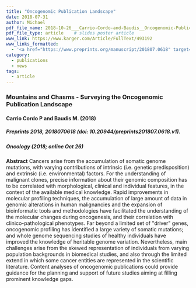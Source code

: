```yaml
---
title: "Oncogenomic Publication Landscape"
date: 2018-07-31
author: Michael
pdf_file_name: 2018-10-26___Carrio-Cordo-and-Baudis__Oncogenomic-Publication-Landscape__Oncology.pdf
pdf_file_type: article    # slides poster article
www_link: https://www.karger.com/Article/FullText/493192
www_links_formatted: 
  - '<a href="https://www.preprints.org/manuscript/201807.0618" target="_blank">[preprints.org]</a>'
category: 
  - publications
  - news
tags: 
  - article
---
```


### Mountains and Chasms - Surveying the Oncogenomic Publication Landscape
#### Carrio Cordo P and Baudis M. (2018)
##### Preprints 2018, 2018070618 (doi: 10.20944/preprints201807.0618.v1).
##### _Oncology_ (2018; online Oct 26)

<!--more-->

**Abstract** Cancers arise from the accumulation of somatic genome mutations, with varying contributions of intrinsic (i.e. genetic predisposition) and extrinsic (i.e. environmental) factors. For the understanding of malignant clones, precise information about their genomic composition has to be correlated with morphological, clinical and individual features, in the context of the available medical knowledge. Rapid improvements in molecular profiling techniques, the accumulation of large amount of data in genomic alterations in human malignancies and the expansion of bioinformatic tools and methodologies have facilitated the understanding of the molecular changes during oncogenesis, and their correlation with clinico-pathological phenotypes. Far beyond a limited set of "driver" genes, oncogenomic profiling has identified a large variety of somatic mutations; and whole genome sequencing studies of healthy individuals have improved the knowledge of heritable genome variation. Nevertheless, main challenges arise from the skewed representation of individuals from varying population backgrounds in biomedical studies, and also through the limited extend in which some cancer entities are represented in the scientific literature. Content analyses of oncogenomic publications could provide guidance for the planning and support of future studies aiming at filling prominent knowledge gaps.


